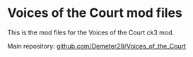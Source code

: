 # Voices of the Court mod files

This is the mod files for the Voices of the Court ck3 mod.

Main repository: [github.com/Demeter29/Voices_of_the_Court](https://github.com/Demeter29/Voices_of_the_Court)
